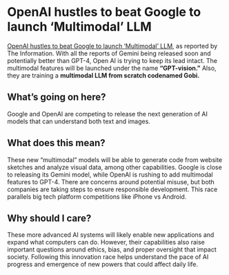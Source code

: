 # OpenAI hustles to beat Google to launch ‘Multimodal’ LLM

[OpenAI hustles to beat Google to launch ‘Multimodal’ LLM](https://www.theinformation.com/articles/openai-hustles-to-beat-google-to-launch-multimodal-llm?utm_source=bensbites\&utm_medium=referral\&utm_campaign=openai-hustles-to-beat-google-to-launch-multimodal-llm), as reported by The Information. With all the reports of Gemini being released soon and potentially better than GPT-4, Open AI is trying to keep its lead intact. The multimodal features will be launched under the name **“GPT-vision.”** Also, they are training a **multimodal LLM from scratch codenamed Gobi.**

## What’s going on here?

Google and OpenAI are competing to release the next generation of AI models that can understand both text and images.

## What does this mean?

These new “multimodal” models will be able to generate code from website sketches and analyze visual data, among other capabilities. Google is close to releasing its Gemini model, while OpenAI is rushing to add multimodal features to GPT-4. There are concerns around potential misuse, but both companies are taking steps to ensure responsible development. This race parallels big tech platform competitions like iPhone vs Android.

## Why should I care?

These more advanced AI systems will likely enable new applications and expand what computers can do. However, their capabilities also raise important questions around ethics, bias, and proper oversight that impact society. Following this innovation race helps understand the pace of AI progress and emergence of new powers that could affect daily life.
